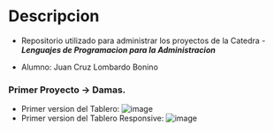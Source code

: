 # Descripcion

- Repositorio utilizado para administrar los proyectos de la Catedra - ***Lenguajes de Programacion para la Administracion***

- Alumno: Juan Cruz Lombardo Bonino

### Primer Proyecto -> Damas.

- Primer version del Tablero: ![image](https://user-images.githubusercontent.com/24545141/115163292-b9e44380-a07e-11eb-82fa-c36e5737b84e.png)
- Primer version del Tablero Responsive: ![image](https://user-images.githubusercontent.com/24545141/115163322-df714d00-a07e-11eb-8acb-989945606975.png)
